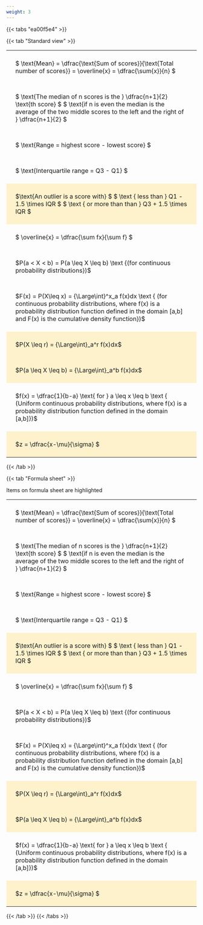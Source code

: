 ```yaml
---
weight: 3
---
```


{{< tabs "ea00f5e4" >}}

{{< tab "Standard view" >}}

<style type="text/css">
#T_62bd5c21 th.col_heading {
  text-align: left;
  font-size: 1em;
}
#T_62bd5c21 td {
  text-align: left;
  font-size: 1em;
  padding: 1.5em;
}
</style>
<table id="T_62bd5c21">
  <thead>
  </thead>
  <tbody>
    <tr>
      <td id="T_62bd5c21_row0_col0" class="data row0 col0" >$ \text{Mean} = \dfrac{\text{Sum of scores}}{\text{Total number of scores}} = \overline{x} = \dfrac{\sum{x}}{n} $</td>
    </tr>
    <tr>
      <td id="T_62bd5c21_row1_col0" class="data row1 col0" >$ \text{The median of n scores is the } \dfrac{n+1}{2} \text{th score} $
$ \text{if n is even the median is the average of the two middle scores to the left and the right of }  \dfrac{n+1}{2} $</td>
    </tr>
    <tr>
      <td id="T_62bd5c21_row2_col0" class="data row2 col0" >$ \text{Range = highest score - lowest score} $</td>
    </tr>
    <tr>
      <td id="T_62bd5c21_row3_col0" class="data row3 col0" >$ \text{Interquartile range = Q3 - Q1} $</td>
    </tr>
    <tr>
      <td id="T_62bd5c21_row4_col0" class="data row4 col0" >$\text{An outlier is a score with} $
$ \text {   less than } Q1 - 1.5  \times IQR $
$ \text {   or more than than } Q3 + 1.5  \times IQR $</td>
    </tr>
    <tr>
      <td id="T_62bd5c21_row5_col0" class="data row5 col0" >$ \overline{x} = \dfrac{\sum fx}{\sum f} $</td>
    </tr>
    <tr>
      <td id="T_62bd5c21_row6_col0" class="data row6 col0" >$P(a < X < b) = P(a \leq X \leq b) \text {(for continuous probability distributions})$</td>
    </tr>
    <tr>
      <td id="T_62bd5c21_row7_col0" class="data row7 col0" >$F(x) = P(X\leq x) = {\Large\int}^x_a f(x)dx \text { (for continuous probability distributions, where f(x) is a probability distribution function defined in the domain [a,b] and F(x) is the cumulative density function})$</td>
    </tr>
    <tr>
      <td id="T_62bd5c21_row8_col0" class="data row8 col0" >$P(X \leq r) =  {\Large\int}_a^r f(x)dx$</td>
    </tr>
    <tr>
      <td id="T_62bd5c21_row9_col0" class="data row9 col0" >$P(a \leq X \leq b) =  {\Large\int}_a^b f(x)dx$</td>
    </tr>
    <tr>
      <td id="T_62bd5c21_row10_col0" class="data row10 col0" >$f(x) = \dfrac{1}{b-a} \text{ for } a \leq x \leq b \text { (Uniform continuous probability distributions, where f(x) is a probability distribution function defined in the domain [a,b]})$</td>
    </tr>
    <tr>
      <td id="T_62bd5c21_row11_col0" class="data row11 col0" >$z = \dfrac{x-\mu}{\sigma} $</td>
    </tr>
  </tbody>
</table>
{{< /tab >}}

{{< tab "Formula sheet" >}}

Items on formula sheet are highlighted 
<br>
<style type="text/css">
#T_62bd5c21 th.col_heading {
  text-align: left;
  font-size: 1em;
}
#T_62bd5c21 td {
  text-align: left;
  font-size: 1em;
  padding: 1.5em;
}
#T_62bd5c21_row0_col0, #T_62bd5c21_row1_col0, #T_62bd5c21_row2_col0, #T_62bd5c21_row3_col0, #T_62bd5c21_row5_col0, #T_62bd5c21_row6_col0, #T_62bd5c21_row7_col0, #T_62bd5c21_row10_col0 {
  background-color: rgba(0,0,0,0);
}
#T_62bd5c21_row4_col0, #T_62bd5c21_row8_col0, #T_62bd5c21_row9_col0, #T_62bd5c21_row11_col0 {
  background-color: rgba(255,194,10, 0.2);
}
</style>
<table id="T_62bd5c21">
  <thead>
  </thead>
  <tbody>
    <tr>
      <td id="T_62bd5c21_row0_col0" class="data row0 col0" >$ \text{Mean} = \dfrac{\text{Sum of scores}}{\text{Total number of scores}} = \overline{x} = \dfrac{\sum{x}}{n} $</td>
    </tr>
    <tr>
      <td id="T_62bd5c21_row1_col0" class="data row1 col0" >$ \text{The median of n scores is the } \dfrac{n+1}{2} \text{th score} $
$ \text{if n is even the median is the average of the two middle scores to the left and the right of }  \dfrac{n+1}{2} $</td>
    </tr>
    <tr>
      <td id="T_62bd5c21_row2_col0" class="data row2 col0" >$ \text{Range = highest score - lowest score} $</td>
    </tr>
    <tr>
      <td id="T_62bd5c21_row3_col0" class="data row3 col0" >$ \text{Interquartile range = Q3 - Q1} $</td>
    </tr>
    <tr>
      <td id="T_62bd5c21_row4_col0" class="data row4 col0" >$\text{An outlier is a score with} $
$ \text {   less than } Q1 - 1.5  \times IQR $
$ \text {   or more than than } Q3 + 1.5  \times IQR $</td>
    </tr>
    <tr>
      <td id="T_62bd5c21_row5_col0" class="data row5 col0" >$ \overline{x} = \dfrac{\sum fx}{\sum f} $</td>
    </tr>
    <tr>
      <td id="T_62bd5c21_row6_col0" class="data row6 col0" >$P(a < X < b) = P(a \leq X \leq b) \text {(for continuous probability distributions})$</td>
    </tr>
    <tr>
      <td id="T_62bd5c21_row7_col0" class="data row7 col0" >$F(x) = P(X\leq x) = {\Large\int}^x_a f(x)dx \text { (for continuous probability distributions, where f(x) is a probability distribution function defined in the domain [a,b] and F(x) is the cumulative density function})$</td>
    </tr>
    <tr>
      <td id="T_62bd5c21_row8_col0" class="data row8 col0" >$P(X \leq r) =  {\Large\int}_a^r f(x)dx$</td>
    </tr>
    <tr>
      <td id="T_62bd5c21_row9_col0" class="data row9 col0" >$P(a \leq X \leq b) =  {\Large\int}_a^b f(x)dx$</td>
    </tr>
    <tr>
      <td id="T_62bd5c21_row10_col0" class="data row10 col0" >$f(x) = \dfrac{1}{b-a} \text{ for } a \leq x \leq b \text { (Uniform continuous probability distributions, where f(x) is a probability distribution function defined in the domain [a,b]})$</td>
    </tr>
    <tr>
      <td id="T_62bd5c21_row11_col0" class="data row11 col0" >$z = \dfrac{x-\mu}{\sigma} $</td>
    </tr>
  </tbody>
</table>
{{< /tab >}}
{{< /tabs >}}